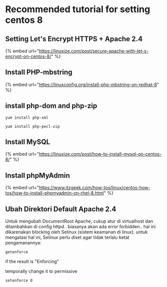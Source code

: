 # Recommended tutorial for setting centos 8

## Setting Let's Encrypt HTTPS + Apache 2.4

{% embed url="https://linuxize.com/post/secure-apache-with-let-s-encrypt-on-centos-8/" %}

## Install PHP-mbstring 

{% embed url="https://linuxconfig.org/install-php-mbstring-on-redhat-8" %}

## install php-dom and php-zip

```text
yum install php-xml
```

```text
yum install php-pecl-zip
```

## Install MySQL

{% embed url="https://linuxize.com/post/how-to-install-mysql-on-centos-8/" %}

## Install phpMyAdmin

{% embed url="https://www.itzgeek.com/how-tos/linux/centos-how-tos/how-to-install-phpmyadmin-on-rhel-8.html" %}

## Ubah Direktori Default Apache 2.4



Untuk mengubah DocumentRoot Apache, cukup atur di virtualhost dan ditambahkan di config httpd.. biasanya akan ada error forbidden.. hal ini dikarenakan blocking oleh Selinux \(sistem keamanan di linux\). untuk mengatasi hal ini, Selinux perlu diset agar tidak terlalu ketat pengamanannya:

```text
getenforce
```

if the result is "Enforcing"

temporally change it to permissive

```text
setenforce 0
```

